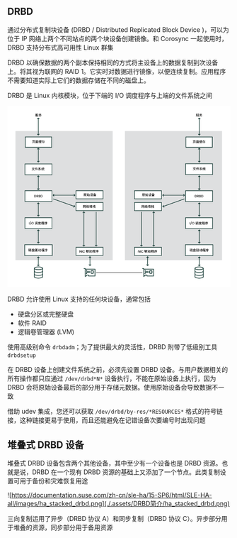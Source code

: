 ## DRBD

通过分布式复制块设备 (DRBD / Distributed Replicated Block Device )，可以为位于 IP 网络上两个不同站点的两个块设备创建镜像。和 Corosync 一起使用时，DRBD 支持分布式高可用性 Linux 群集 

DRBD 以确保数据的两个副本保持相同的方式将主设备上的数据复制到次设备上。将其视为联网的 RAID 1。它实时对数据进行镜像，以便连续复制。应用程序不需要知道实际上它们的数据存储在不同的磁盘上。   

DRBD 是 Linux 内核模块，位于下端的 I/O 调度程序与上端的文件系统之间

![DRBD 在 Linux 中的位置](./.assets/DRBD简介/ha_drbd.png)

   DRBD 允许使用 Linux 支持的任何块设备，通常包括

- 硬盘分区或完整硬盘
- 软件 RAID 
- 逻辑卷管理器 (LVM)    

使用高级别命令 `drbdadm`；为了提供最大的灵活性，DRBD 附带了低级别工具 `drbdsetup`

在 DRBD 设备上创建文件系统之前，必须先设置 DRBD 设备。与用户数据相关的所有操作都只应通过 `/dev/drbd*N*` 设备执行，不能在原始设备上执行，因为 DRBD 会将原始设备最后的部分用于存储元数据。使用原始设备会导致数据不一致

借助 udev 集成，您还可以获取 `/dev/drbd/by-res/*RESOURCES*` 格式的符号链接，这种链接更易于使用，而且还能避免在记错设备次要编号时出现问题

## 堆叠式 DRBD 设备

堆叠式 DRBD 设备包含两个其他设备，其中至少有一个设备也是 DRBD 资源。也就是说，DRBD 在一个现有 DRBD 资源的基础上又添加了一个节点。此类复制设置可用于备份和灾难恢复用途

![https://documentation.suse.com/zh-cn/sle-ha/15-SP6/html/SLE-HA-all/images/ha_stacked_drbd.png](./.assets/DRBD简介/ha_stacked_drbd.png)

三向复制运用了异步（DRBD 协议 A）和同步复制（DRBD 协议 C）。异步部分用于堆叠的资源，同步部分用于备用资源